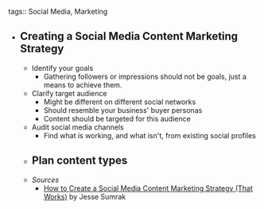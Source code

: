 tags:: Social Media, Marketing

- ## Creating a Social Media Content Marketing Strategy
	- Identify your goals
		- Gathering followers or impressions should not be goals, just a means to achieve them.
	- Clarify target audience
		- Might be different on different social networks
		- Should resemble your business' buyer personas
		- Content should be targeted for this audience
	- Audit social media channels
		- Find what is working, and what isn't, from existing social profiles
	- Plan content types
		-
	- *Sources*
		- [How to Create a Social Media Content Marketing Strategy (That Works)](https://sendgrid.com/blog/social-media-content-marketing-strategy) by Jesse Sumrak